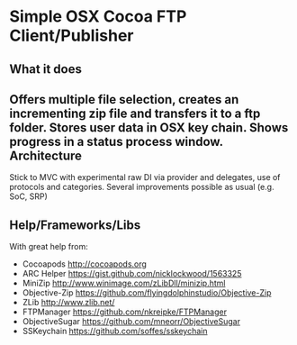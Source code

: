 Simple OSX Cocoa FTP Client/Publisher
=================
What it does
-----------
Offers multiple file selection, creates an incrementing zip file and transfers it to a ftp folder. Stores user data in OSX key chain. Shows progress in a status process window.
Architecture
-----------
Stick to MVC with experimental raw DI via provider and delegates, use of protocols and categories. Several improvements possible as usual (e.g. SoC, SRP)


Help/Frameworks/Libs
-----------
With great help from:

* Cocoapods http://cocoapods.org
* ARC Helper https://gist.github.com/nicklockwood/1563325
* MiniZip http://www.winimage.com/zLibDll/minizip.html
* Objective-Zip https://github.com/flyingdolphinstudio/Objective-Zip
* ZLib http://www.zlib.net/
* FTPManager https://github.com/nkreipke/FTPManager
* ObjectiveSugar https://github.com/mneorr/ObjectiveSugar
* SSKeychain https://github.com/soffes/sskeychain

